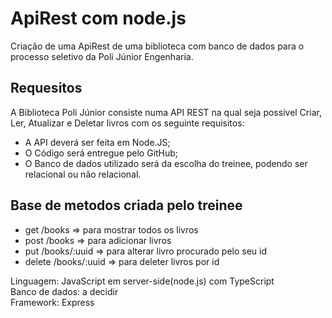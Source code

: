 # ApiRest com node.js 
Criação de uma ApiRest de uma biblioteca com banco de dados para o processo seletivo da Poli Júnior Engenharia.

## Requesitos
A Biblioteca Poli Júnior consiste numa API REST na qual seja possível Criar, Ler, Atualizar e Deletar livros com os seguinte requisitos:
- A API deverá ser feita em Node.JS;
- O Código será entregue pelo GitHub;
- O Banco de dados utilizado será da escolha do treinee, podendo ser relacional ou não relacional.

## Base de metodos criada pelo treinee 
- get   /books    => para mostrar todos os livros
- post  /books    => para adicionar livros
- put /books/:uuid => para alterar livro procurado pelo seu id
- delete /books/:uuid => para deleter livros por id

Linguagem: JavaScript em server-side(node.js) com TypeScript <br />
Banco de dados: a decidir <br />
Framework: Express <br />
